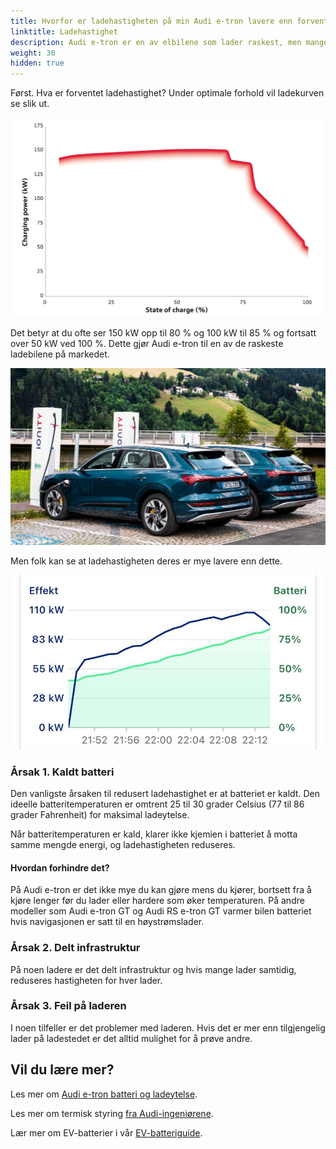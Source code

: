 ```yaml
---
title: Hvorfor er ladehastigheten på min Audi e-tron lavere enn forventet?
linktitle: Ladehastighet
description: Audi e-tron er en av elbilene som lader raskest, men mange opplever lavere ladehastighet enn forventet. Hvorfor det?
weight: 30
hidden: true
---
```

Først. Hva er forventet ladehastighet? Under optimale forhold vil ladekurven se slik ut.

![Ladekurve](chargecurve.jpg "Ladekurve e-tron 55 optimale forhold")

Det betyr at du ofte ser 150 kW opp til 80 % og 100 kW til 85 % og fortsatt over 50 kW ved 100 %. Dette gjør Audi e-tron til en av de raskeste ladebilene på markedet.

![Audi e-tron 55 lader ved Ionity](charginghpc.jpg "Audi e-tron 55 lader ved Ionity HPC")

Men folk kan se at ladehastigheten deres er mye lavere enn dette.

![Langsom lading](slowcharging1.jpg "Eksempel 1 - langsom ladingskurve")

### Årsak 1. Kaldt batteri

Den vanligste årsaken til redusert ladehastighet er at batteriet er kaldt. Den ideelle batteritemperaturen er omtrent 25 til 30 grader Celsius (77 til 86 grader Fahrenheit) for maksimal ladeytelse.

Når batteritemperaturen er kald, klarer ikke kjemien i batteriet å motta samme mengde energi, og ladehastigheten reduseres.

#### Hvordan forhindre det?

På Audi e-tron er det ikke mye du kan gjøre mens du kjører, bortsett fra å kjøre lenger før du lader eller hardere som øker temperaturen. På andre modeller som Audi e-tron GT og Audi RS e-tron GT varmer bilen batteriet hvis navigasjonen er satt til en høystrømslader.

### Årsak 2. Delt infrastruktur

På noen ladere er det delt infrastruktur og hvis mange lader samtidig, reduseres hastigheten for hver lader.

### Årsak 3. Feil på laderen

I noen tilfeller er det problemer med laderen. Hvis det er mer enn tilgjengelig lader på ladestedet er det alltid mulighet for å prøve andre.

## Vil du lære mer?

Les mer om [Audi e-tron batteri og ladeytelse](../../../drivetrain/battery/).

Les mer om termisk styring [fra Audi-ingeniørene](../../../../../articles/thermalmanagementwinter/).

Lær mer om EV-batterier i vår [EV-batteriguide](../../../../../technology/battery/).
